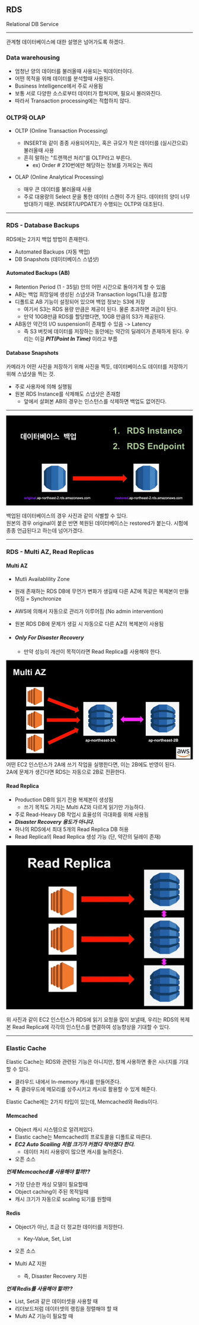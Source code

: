 ## RDS

Relational DB Service

***

관계형 데이터베이스에 대한 설명은 넘어가도록 하겠다.

### Data warehousing

+ 엄청난 양의 데이터를 불러올때 사용되는 빅데이터이다.
+ 어떤 목적을 위해 데이터를 분석할때 사용된다. 
+ Business Intelligence에서 주로 사용됨
+ 보통 서로 다양한 소스로부터 데이터가 합쳐지며, 필요시 불러와진다.
+ 따라서 Transaction processing에는 적합하지 않다.


### OLTP와 OLAP

+ OLTP (Online Transaction Processing)
    + INSERT와 같이 종종 사용되어지는, 혹은 규모가 작은 데이터를
      (실시간으로) 불러올때 사용
    + 흔히 말하는 "트랜잭션 처리"를 OLTP라고 부른다.
        + ex) Order # 210번에만 해당하는 정보를 가져오는 쿼리
      
+ OLAP (Online Analytical Processing)
    + 매우 큰 데이터를 불러올때 사용
    + 주로 대용량의 Select 문을 통한 데이터 스캔이 주가 된다. 데이터의
    양이 너무 방대하기 때문. INSERT/UPDATE가 수행되는 OLTP와 대조된다.
      
***

### RDS - Database Backups

RDS에는 2가지 백업 방법이 존재한다.

+ Automated Backups (자동 백업)
+ DB Snapshots (데이터베이스 스냅샷)

#### Automated Backups (AB)

+ Retention Period (1 - 35일) 안의 어떤 시간으로 돌아가게 할 수 있음
+ AB는 백업 희망일에 생성된 스냅샷과 Transaction logs(TL)을 참고함
+ 디폴트로 AB 기능이 설정되어 있으며 백업 정보는 S3에 저장
  + 여기서 S3는 RDS 용량 만큼은 제공이 된다. 물론 초과하면 과금이 된다.
  + 만약 10GB만큼 RDS를 할당했다면, 10GB 만큼의 S3가 제공된다.
+ AB동안 약간의 I/O suspension이 존재할 수 있음 -> Latency
    + 즉 S3 버킷에 데이터를 저장하는 동안에는 약간의 딜레이가
    존재하게 된다.
우리는 이걸 ***PIT(Point In Time)*** 이라고 부름

#### Database Snapshots

카메라가 어떤 사진을 저장하기 위해 사진을 찍듯, 데이터베이스도
데이터를 저장하기 위해 스냅샷을 찍는 것.

+ 주로 사용자에 의해 실행됨
+ 원본 RDS Instance를 삭제해도 스냅샷은 존재함
    + 앞에서 살펴본 AB의 경우는 인스턴스를 삭제하면 백업도 없어진다.
    
***

![img.png](img.png)

백업된 데이터베이스의 경우 사진과 같이 식별할 수 있다.  
원본의 경우 original이 붙은 반면 복원된 데이터베이스는 restored가 붙는다.
시험에 종종 언급된다고 하는데 넘어가겠다.

***

### RDS - Multi AZ, Read Replicas

#### Multi AZ

+ Mutli Availablility Zone
+ 원래 존재하는 RDS DB에 무언가 변화가 생길때 다른 AZ에 똑같은 
복제본이 만들어짐 = Synchronize
  
+ AWS에 의해서 자동으로 관리가 이루어짐 (No admin intervention)
+ 원본 RDS DB에 문제가 생길 시 자동으로 다른 AZ의 복제본이 사용됨
+ #### ***Only For Disaster Recovery***
    + 만약 성능이 개선이 목적이라면 Read Replica를 사용해야 한다.

![img_1.png](img_1.png)
어떤 EC2 인스턴스가 2A에 쓰기 작업을 실행한다면, 이는 2B에도 반영이 된다.  
2A에 문제가 생긴다면 RDS는 자동으로 2B로 전환한다.

#### Read Replica

+ Production DB의 읽기 전용 복제본이 생성됨
    + 쓰기 목적도 가지는 Multi AZ와 다르게 읽기만 가능하다.
+ 주로 Read-Heavy DB 작업시 효율성의 극대화를 위해 사용됨
+ ***Disaster Recovery 용도가 아니다.***
+ 하나의 RDS에서 최대 5개의 Read Replica DB 허용
+ Read Replica의 Read Replica 생성 가능 (단, 약간의 딜레이 존재)

![img_2.png](img_2.png)

위 사진과 같이 EC2 인스턴스가 RDS에 읽기 요청을 많이 보낼때, 우리는
RDS의 복제본 Read Replica에 각각의 인스턴스를 연결하여 성능향상을
기대할 수 있다.

***

### Elastic Cache

Elastic Cache는 RDS와 관련된 기능은 아니지만, 함께 사용하면
좋은 시너지를 기대할 수 있다.

+ 클라우드 내에서 In-memory 캐시를 만들어준다.
+ 즉 클라우드에 메모리를 상주시키고 캐시로 활용할 수 있게 해준다.

Elastic Cache에는 2가지 타입이 있는데, Memcached와 Redis이다.

#### Memcached
+ Object 캐시 시스템으로 알려져있다.
+ Elastic cache는 Memcached의 프로토콜을 디폴트로 따른다.
+ ***EC2 Auto Scailing 처럼 크기가 커졌다 작아졌다 한다.***
    + 데이터 처리 사용량이 많으면 캐시를 늘려준다.
+ 오픈 소스

***언제 Memcached를 사용해야 할까??***

+ 가장 단순한 캐싱 모델이 필요할때
+ Object caching이 주된 목적일때
+ 캐시 크기가 자동으로 scaling 되기를 원할때

#### Redis

+ Object가 아닌, 조금 더 정교한 데이터를 저장한다.
    + Key-Value, Set, List
    
+ 오픈 소스
+ Multi AZ 지원
    + 즉, Disaster Recovery 지원
    
***언제 Redis를 사용해야 할까??***

+ List, Set과 같은 데이터셋을 사용할 때
+ 리더보드처럼 데이터셋의 랭킹을 정렬해야 할 때
+ Multi AZ 기능이 필요할 때

